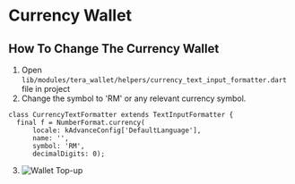 # Currency Wallet

## How To Change The Currency Wallet

1. Open `lib/modules/tera_wallet/helpers/currency_text_input_formatter.dart` file in project
2. Change the symbol to 'RM' or any relevant currency symbol.

```flutter
class CurrencyTextFormatter extends TextInputFormatter {
  final f = NumberFormat.currency(
      locale: kAdvanceConfig['DefaultLanguage'],
      name: '',
      symbol: 'RM',
      decimalDigits: 0);
```

3. ![Wallet Top-up](/ebillingdocs/img/wallet-currency.png)
